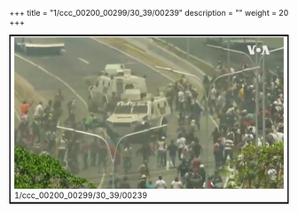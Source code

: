 +++
title = "1/ccc_00200_00299/30_39/00239"
description = ""
weight = 20
+++

<table style="border:2px solid black;max-width:800px;max-height:800px;" 
><tr><td>
<img class="center-fit-jpg"
src="/jpg_/aaa_20190430_NxaOmWaI8sI_00238.jpg">
1/ccc_00200_00299/30_39/00239
</img></td></tr></table>
